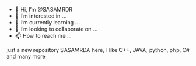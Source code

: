 - 👋 Hi, I’m @SASAMRDR
- 👀 I’m interested in ...
- 🌱 I’m currently learning ...
- 💞️ I’m looking to collaborate on ...
- 📫 How to reach me ...

just a new repository SASAMRDA here, I like C++, JAVA, python, php, C# and many more
